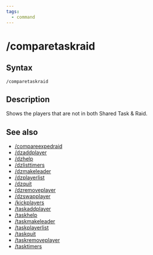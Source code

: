 ```yaml
---
tags:
  - command
---
```


# /comparetaskraid

## Syntax

<!--cmd-syntax-start-->
```eqcommand
/comparetaskraid
```
<!--cmd-syntax-end-->

## Description

<!--cmd-desc-start-->
Shows the players that are not in both Shared Task & Raid.
<!--cmd-desc-end-->

## See also

- [/compareexpedraid](cmd-compareexpedraid.md)
- [/dzaddplayer](cmd-dzaddplayer.md)
- [/dzhelp](cmd-dzhelp.md)
- [/dzlisttimers](cmd-dzlisttimers.md)
- [/dzmakeleader](cmd-dzmakeleader.md)
- [/dzplayerlist](cmd-dzplayerlist.md)
- [/dzquit](cmd-dzquit.md)
- [/dzremoveplayer](cmd-dzremoveplayer.md)
- [/dzswapplayer](cmd-dzswapplayer.md)
- [/kickplayers](cmd-kickplayers.md)
- [/taskaddplayer](cmd-taskaddplayer.md)
- [/taskhelp](cmd-taskhelp.md)
- [/taskmakeleader](cmd-taskmakeleader.md)
- [/taskplayerlist](cmd-taskplayerlist.md)
- [/taskquit](cmd-taskquit.md)
- [/taskremoveplayer](cmd-taskremoveplayer.md)
- [/tasktimers](cmd-tasktimers.md)